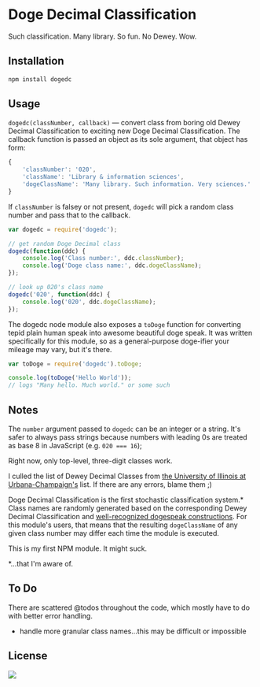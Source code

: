 # Doge Decimal Classification

Such classification. Many library. So fun. No Dewey. Wow.

## Installation

```bash
npm install dogedc
```

## Usage

`dogedc(classNumber, callback)` — convert class from boring old Dewey Decimal Classification to exciting new Doge Decimal Classification. The callback function is passed an object as its sole argument, that object has form:

```js
{
    'classNumber': '020',
    'className': 'Library & information sciences',
    'dogeClassName': 'Many library. Such information. Very sciences.'
}
```

If `classNumber` is falsey or not present, `dogedc` will pick a random class number and pass that to the callback.

```js
var dogedc = require('dogedc');

// get random Doge Decimal class
dogedc(function(ddc) {
    console.log('Class number:', ddc.classNumber);
    console.log('Doge class name:', ddc.dogeClassName);
});

// look up 020's class name
dogedc('020', function(ddc) {
    console.log('020', ddc.dogeClassName);
});
```

The dogedc node module also exposes a `toDoge` function for converting tepid plain human speak into awesome beautiful doge speak. It was written specifically for this module, so as a general-purpose doge-ifier your mileage may vary, but it's there.

```js
var toDoge = require('dogedc').toDoge;

console.log(toDoge('Hello World'));
// logs "Many hello. Much world." or some such
```

## Notes

The `number` argument passed to `dogedc` can be an integer or a string. It's safer to always pass strings because numbers with leading 0s are treated as base 8 in JavaScript (e.g. `020 === 16`);

Right now, only top-level, three-digit classes work.

I culled the list of Dewey Decimal Classes from [the University of Illinois at Urbana-Champaign's](http://www.library.illinois.edu/ugl/about/dewey.html) list. If there are any errors, blame them ;)

Doge Decimal Classification is the first stochastic classification system.* Class names are randomly generated based on the corresponding Dewey Decimal Classification and [well-recognized dogespeak constructions](http://the-toast.net/2014/02/06/linguist-explains-grammar-doge-wow/). For this module's users, that means that the resulting `dogeClassName` of any given class number may differ each time the module is executed.

This is my first NPM module. It might suck.

*…that I'm aware of.

## To Do

There are scattered @todos throughout the code, which mostly have to do with better error handling.

- handle more granular class names...this may be difficult or impossible

## License

[![](https://www.gnu.org/graphics/gplv3-127x51.png)](http://gplv3.fsf.org/)
